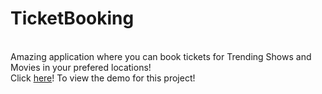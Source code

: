 # TicketBooking
<br>
Amazing application where you can book tickets for Trending Shows and Movies in your prefered locations!
<br>
Click <a href="https://drive.google.com/file/d/1ZdbOAfi3_eBuyIn_miTECz6Fo1P1atu-/view?usp=sharing">here</a>! To view the demo for this project!
